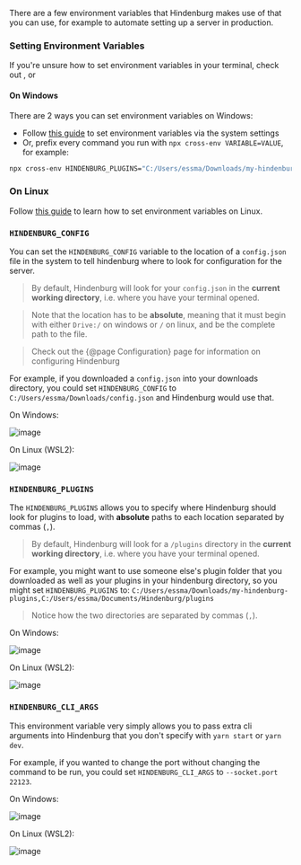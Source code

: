 There are a few environment variables that Hindenburg makes use of that you can use, for example to automate setting up a server in production.

### Setting Environment Variables
If you're unsure how to set environment variables in your terminal, check out , or

#### On Windows
There are 2 ways you can set environment variables on Windows:

* Follow [this guide](https://www.minitool.com/news/environment-variables-windows-10-005.html) to set environment variables via the system settings
* Or, prefix every command you run with `npx cross-env VARIABLE=VALUE`, for example:

```sh
npx cross-env HINDENBURG_PLUGINS="C:/Users/essma/Downloads/my-hindenburg-plugins,C:/Users/essma/Documents/Hindenburg/plugins" yarn start
```

### On Linux
Follow [this guide](https://phoenixnap.com/kb/linux-set-environment-variable#ftoc-heading-9) to learn how to set environment variables on Linux.

### `HINDENBURG_CONFIG`
You can set the `HINDENBURG_CONFIG` variable to the location of a `config.json` file in the system to tell hindenburg where to look for configuration for the server.

> By default, Hindenburg will look for your `config.json` in the **current working directory**, i.e. where you have your terminal opened.

> Note that the location has to be **absolute**, meaning that it must begin with either `Drive:/` on windows or `/` on linux, and be the complete path to the file.

> Check out the {@page Configuration} page for information on configuring Hindenburg

For example, if you downloaded a `config.json` into your downloads directory, you could set `HINDENBURG_CONFIG` to `C:/Users/essma/Downloads/config.json` and Hindenburg would use that.

On Windows:

![image](https://user-images.githubusercontent.com/60631511/144691905-6af9bb0e-53d1-4e50-ac9e-72406ac73d33.png)

On Linux (WSL2):

![image](https://user-images.githubusercontent.com/60631511/144691372-44e34c72-69b0-4289-915f-1e12f759fac2.png)

### `HINDENBURG_PLUGINS`
The `HINDENBURG_PLUGINS` allows you to specify where Hindenburg should look for plugins to load, with **absolute** paths to each location separated by commas (`,`).

> By default, Hindenburg will look for a `/plugins` directory in the **current working directory**, i.e. where you have your terminal opened.

For example, you might want to use someone else's plugin folder that you downloaded as well as your plugins in your hindenburg directory, so you might set `HINDENBURG_PLUGINS` to:
`C:/Users/essma/Downloads/my-hindenburg-plugins,C:/Users/essma/Documents/Hindenburg/plugins`

> Notice how the two directories are separated by commas (`,`).

On Windows:

![image](https://user-images.githubusercontent.com/60631511/144691936-b73582bd-0c34-4451-8f30-cf48ae5cc3d1.png)

On Linux (WSL2):

![image](https://user-images.githubusercontent.com/60631511/144691992-bb446c6b-83e0-4187-b99d-7a32e598a788.png)

### `HINDENBURG_CLI_ARGS`
This environment variable very simply allows you to pass extra cli arguments into Hindenburg that you don't specify with `yarn start` or `yarn dev`.

For example, if you wanted to change the port without changing the command to be run, you could set `HINDENBURG_CLI_ARGS` to `--socket.port 22123`.

On Windows:

![image](https://user-images.githubusercontent.com/60631511/144692048-57915458-c4b7-4fe4-9bf2-feb16c988089.png)

On Linux (WSL2):

![image](https://user-images.githubusercontent.com/60631511/144692313-e5db0b48-b9eb-4089-9f89-cada1fa724f6.png)

